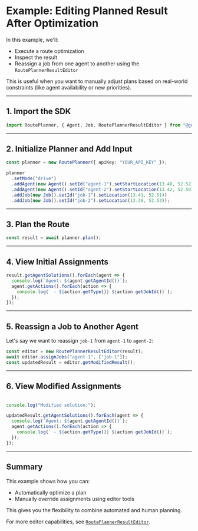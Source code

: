 # Example: Editing Planned Result After Optimization

In this example, we'll:

* Execute a route optimization
* Inspect the result
* Reassign a job from one agent to another using the `RoutePlannerResultEditor`

This is useful when you want to manually adjust plans based on real-world constraints (like agent availability or new priorities).

---

## 1. Import the SDK

```ts
import RoutePlanner, { Agent, Job, RoutePlannerResultEditor } from "@geoapify/route-planner-sdk";
```

---

## 2. Initialize Planner and Add Input

```ts
const planner = new RoutePlanner({ apiKey: "YOUR_API_KEY" });

planner
  .setMode("drive")
  .addAgent(new Agent().setId("agent-1").setStartLocation(13.40, 52.52))
  .addAgent(new Agent().setId("agent-2").setStartLocation(13.42, 52.50))
  .addJob(new Job().setId("job-1").setLocation(13.41, 52.51))
  .addJob(new Job().setId("job-2").setLocation(13.39, 52.53));
```

---

## 3. Plan the Route

```ts
const result = await planner.plan();
```

---

## 4. View Initial Assignments

```ts
result.getAgentSolutions().forEach(agent => {
  console.log(`Agent: ${agent.getAgentId()}`);
  agent.getActions().forEach(action => {
    console.log(` - ${action.getType()} ${action.getJobId()}`);
  });
});
```

---

## 5. Reassign a Job to Another Agent

Let's say we want to reassign `job-1` from `agent-1` to `agent-2`:

```ts
const editor = new RoutePlannerResultEditor(result);
await editor.assignJobs("agent-1", ["job-1"]);
const updatedResult = editor.getModifiedResult();
```

---

## 6. View Modified Assignments

```ts

console.log("Modified solution:");

updatedResult.getAgentSolutions().forEach(agent => {
  console.log(`Agent: ${agent.getAgentId()}`);
  agent.getActions().forEach(action => {
    console.log(` - ${action.getType()} ${action.getJobId()}`);
  });
});
```

---

## Summary

This example shows how you can:

* Automatically optimize a plan
* Manually override assignments using editor tools

This gives you the flexibility to combine automated and human planning.

For more editor capabilities, see [`RoutePlannerResultEditor`](../api/route-planner-result-editor.md).
